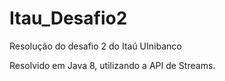 # Itau_Desafio2
Resolução do desafio 2 do Itaú UInibanco

Resolvido em Java 8, utilizando a API de Streams.
